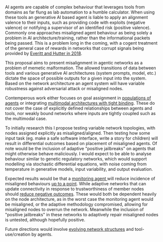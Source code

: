 

AI agents are capable of complex behaviour that leverages tools from domains as far flung as lab automation to a humble calculator. When using these tools an generative AI based agent is liable to apply an alignment valence to their inputs, such as providing code with exploits (negative valence) or notifying a supervisor of an identified risk (positive valence). Commonly one approaches misaligned agent behaviour as being solely a problem in AI architecture/training, rather than the informational packets being passed. This is a problem long in the coming, with a cogent treatment of the general case of rewards in networks that corrupt signals being provided by [Everitt and Hutter in 2018](https://www.tomeveritt.se/papers/alignment.pdf).

This proposal aims to present misalignment in agentic networks as a problem of memetic malformation. The allowed transitions of data between tools and various generative AI architectures (system prompts, model, etc.) dictate the space of possible outputs for a given input into the system. Based on the network architecture an agent system will have variable robustness against adversarial attack or misaligned nodes.

Contemperous work either focuses on goal assignment in [populations of agents](https://arxiv.org/pdf/2406.04231) or integrating [multimodal architectures with tight binding](https://arxiv.org/pdf/2412.06142). These do not cover the case of explicitly defined relationships between agents and tools, nor weakly bound networks where inputs are tightly coupled such as the multimodal case.

To initially research this I propose testing variable network topologies, with nodes assigned explicitly as misaligned/aligned. Then testing how some input task (eg. make a safe software interface, write a story for children) will result in differential outcomes based on placement of misaligned agents. Of note would be the inclusion of adaptive "positive jailbreaks" on agents that might otherwise behave maliciously. I would expect to be able to analyse behaviour similar to genetic regulatory networks, which would support modelling via stochastic differential equations, with noise coming from temperature in generative models, input variability, and output evaluation.

Expected results would be that a [monitoring agent ](https://arxiv.org/pdf/2312.06942)will reduce incidence of misaligned behaviours [up to a point](https://alignment.anthropic.com/2025/automated-researchers-sandbag/). While adaptive networks that can update connectivity in response to trustworthiness of member nodes should [reduce negative outcomes](https://arxiv.org/pdf/2411.17693). These would both be dependent heavily on the node architecture, as in the worst case the monitoring agent would be misaligned, or the adaptive methodology compromised, allowing for misaligned nodes to overrun the network. Meanwhile the inclusion of "positive jailbreaks" in these networks to adaptively repair misaligned nodes is untested, although hopefully positive.

Future directions would involve [evolving network structures](https://www.mdpi.com/1099-4300/24/5/622) and tool-use/creation by agents.